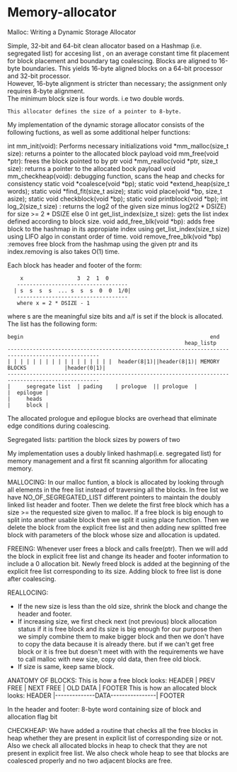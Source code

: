# Memory-allocator
Malloc: Writing a Dynamic Storage Allocator

Simple, 32-bit and 64-bit clean allocator based on a Hashmap (i.e. segregated list) for accesing list , on an average constant time 
	fit placement for block placement and boundary tag coalescing. Blocks are aligned to 16-byte boundaries. 
 	This yields 16-byte aligned blocks on a 64-bit processor and 32-bit processor.  
 	However, 16-byte alignment is stricter than necessary; the assignment only requires 8-byte alignment.  
 	The minimum block size is four words. i.e two double words. 
 
    This allocator defines the size of a pointer to 8-byte. 


My implementation of the dynamic storage allocator consists of the following fuctions, as well as some additional helper functions:



int mm_init(void): Performs necessary initializations
void *mm_malloc(size_t size): returns a pointer to the allocated block payload
void mm_free(void *ptr): frees the block pointed to by ptr
void *mm_realloc(void *ptr, size_t size): returns a pointer to the allocated bock payload
void mm_checkheap(void): debugging function, scans the heap and checks for consistency
static void *coalesce(void *bp);
static void *extend_heap(size_t words);
static void *find_fit(size_t asize);
static void place(void *bp, size_t asize);
static void checkblock(void *bp);
static void printblock(void *bp);
int log_2(size_t size) : returns the log2 of the given size minus log2(2 * DSIZE) for size >= 2 * DSIZE else 0
int get_list_index(size_t size): gets the list index defined according to block size.
void add_free_blk(void *bp): adds free block to the hashmap in its appropiate index using get_list_index(size_t size) using LIFO algo in constant order of time.
void remove_free_blk(void *bp) :removes free block from the hashmap using the given ptr and its index.removing is also takes O(1) time.


Each block has header and footer of the form:
 
      	x	              3  2  1  0
       -----------------------------------
      | s  s  s  s  ... s  s  s  0  0  1/0| 
       -----------------------------------
       where x = 2 * DSIZE - 1
 where s are the meaningful size bits and a/f is set
 if the block is allocated. The list has the following form:
 
    begin                     									    end
                                                            heap_listp								  
    ---------------------------------------------------------------------------------------------------
    | | | | | | | | | | | | | | | | |  header(8|1)||header(8|1)| MEMORY BLOCKS            |header(0|1)|
    ---------------------------------------------------------------------------------------------------
    |     segregate list  | pading    | prologue  || prologue  |        	          |  epilogue |
    |     heads 		                                                          |     block |

  The allocated prologue and epilogue blocks are overhead that
  eliminate edge conditions during coalescing.
 
  Segregated lists: partition the block sizes by powers of two 

  My implementation uses a doubly linked hashmap(i.e. segregated list) for memory management and a first fit scanning algorithm for allocating memory.


 
  MALLOCING:
  In our malloc funtion, a block is allocated by looking through all elements in the
  free list instead of traversing all the blocks. In free list we have NO_OF_SEGREGATED_LIST different pointers 
  to maintain the doubly linked list header and footer. Then we delete the first free block 
  which has a size >= the requested size given to malloc. If a free block is big enough to 
  split into another usable block then we split it using place function. Then we delete the block from the explicit free list 
  and then adding new splitted free block with parameters of the block whose size and allocation is updated.

  FREEING:
  Whenever user frees a block and calls free(ptr). Then we will add the block in explicit free list 
  and change its header and footer information to include a 0 allocation bit. Newly freed block 
  is added at the beginning of the explicit free list corresponding to its size. Adding block to free list is done after 
  coalescing.
 
  REALLOCING:
  * If the new size is less than the old size, shrink the block and change the header and footer.
  * If increasing size, we first check next (not previous) block allocation status
  if it is free block and its size is big enough for our purpose then we simply combine 
  them to make bigger block and then we don't have to copy the data because it is already there.
  but if we can't get free block or it is free but doesn't meet with with the requirements 
  we have to call malloc with new size, copy old data, then free old block.
  * If size is same, keep same block.
 
  ANATOMY OF BLOCKS:
  This is how a free block looks:		HEADER | PREV FREE | NEXT FREE | OLD DATA | FOOTER
  This is how an allocated block looks:	HEADER |--------------DATA----------------| FOOTER
 
  In the header and footer: 8-byte word containing size of block and allocation flag bit

  CHECKHEAP:
  We have added a routine that checks all the free blocks in heap whether they are present in explicit list of corresponding size or not. Also we check all allocated blocks in heap to check that they are not present in explicit free list. We also check whole heap to see that blocks are coalesced properly and no two adjacent blocks are free.


 
